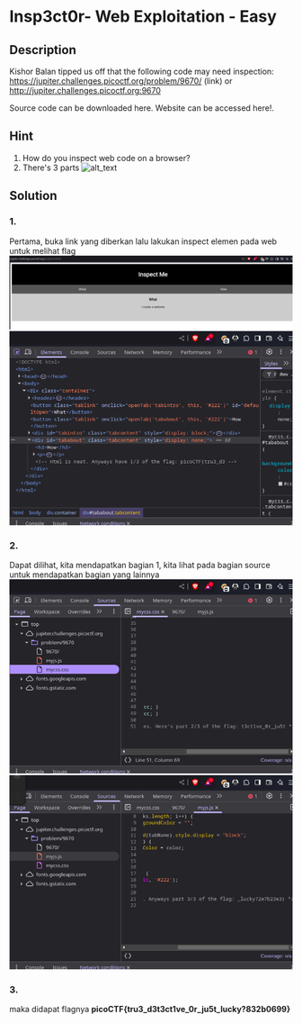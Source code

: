 # Insp3ct0r- Web Exploitation - Easy

## Description
Kishor Balan tipped us off that the following code may need inspection: https://jupiter.challenges.picoctf.org/problem/9670/ (link) or http://jupiter.challenges.picoctf.org:9670

Source code can be downloaded here.
Website can be accessed here!.  

## Hint
1. How do you inspect web code on a browser?
2. There's 3 parts
![alt_text](?raw=true)

## Solution

### 1.  
Pertama, buka link yang diberkan lalu lakukan inspect elemen pada web untuk melihat flag
![alt_text](https://github.com/fauznazz-afk/ctf-writeup/blob/main/Documentation/Insp3ct0r/Screenshot%20From%202025-03-30%2021-00-31.png?raw=true)
![alt_text](https://github.com/fauznazz-afk/ctf-writeup/blob/main/Documentation/Insp3ct0r/Screenshot%20From%202025-03-30%2021-00-46.png?raw=true)

### 2.  
Dapat dilihat, kita mendapatkan bagian 1, kita lihat pada bagian source untuk mendapatkan bagian yang lainnya
![alt_text](https://github.com/fauznazz-afk/ctf-writeup/blob/main/Documentation/Insp3ct0r/Screenshot%20From%202025-03-30%2021-01-41.png?raw=true)
![alt_text](https://github.com/fauznazz-afk/ctf-writeup/blob/main/Documentation/Insp3ct0r/Screenshot%20From%202025-03-30%2021-01-48.png?raw=true)

### 3.  
maka didapat flagnya **picoCTF{tru3_d3t3ct1ve_0r_ju5t_lucky?832b0699}**


